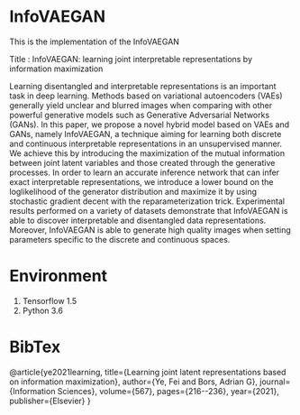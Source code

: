 # InfoVAEGAN
This is the implementation of the InfoVAEGAN

Title : InfoVAEGAN: learning joint interpretable representations by information maximization

Learning disentangled and interpretable representations is an important task in
deep learning. Methods based on variational autoencoders (VAEs) generally yield
unclear and blurred images when comparing with other powerful generative models
such as Generative Adversarial Networks (GANs). In this paper, we propose a
novel hybrid model based on VAEs and GANs, namely InfoVAEGAN, a technique
aiming for learning both discrete and continuous interpretable representations in
an unsupervised manner. We achieve this by introducing the maximization of the
mutual information between joint latent variables and those created through the
generative processes. In order to learn an accurate inference network that can
infer exact interpretable representations, we introduce a lower bound on the loglikelihood
of the generator distribution and maximize it by using stochastic gradient
decent with the reparameterization trick. Experimental results performed on a
variety of datasets demonstrate that InfoVAEGAN is able to discover interpretable
and disentangled data representations. Moreover, InfoVAEGAN is able to generate
high quality images when setting parameters specific to the discrete and continuous
spaces.

# Environment

1. Tensorflow 1.5
2. Python 3.6

# BibTex

@article{ye2021learning,
  title={Learning joint latent representations based on information maximization},
  author={Ye, Fei and Bors, Adrian G},
  journal={Information Sciences},
  volume={567},
  pages={216--236},
  year={2021},
  publisher={Elsevier}
}
